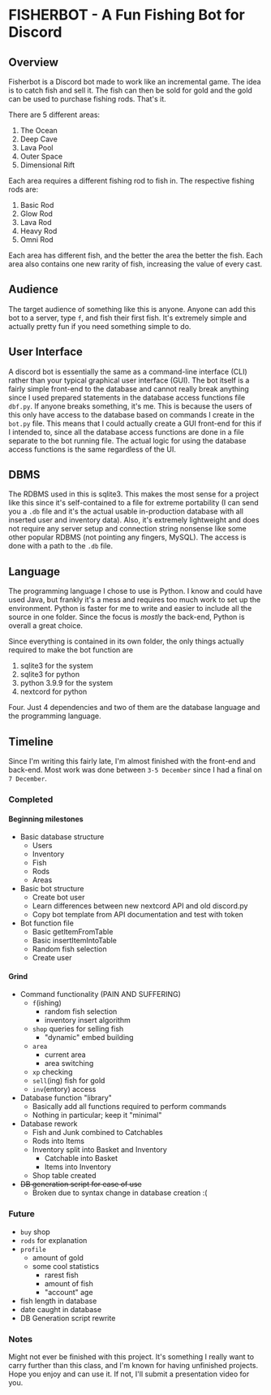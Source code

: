 # FISHERBOT - A Fun Fishing Bot for Discord
## Overview
Fisherbot is a Discord bot made to work like an incremental game. The idea is to catch fish and sell it. The fish can then be sold for gold and the gold can be used to purchase fishing rods. That's it.

There are 5 different areas:
 1. The Ocean
 2. Deep Cave
 3. Lava Pool
 4. Outer Space
 5. Dimensional Rift

Each area requires a different fishing rod to fish in.
The respective fishing rods are:
 1. Basic Rod
 2. Glow Rod
 3. Lava Rod
 4. Heavy Rod
 5. Omni Rod

Each area has different fish, and the better the area the better the fish. Each area also contains one new rarity of fish, increasing the value of every cast.

## Audience
The target audience of something like this is anyone. Anyone can add this bot to a server, type `f`, and fish their first fish. It's extremely simple and actually pretty fun if you need something simple to do.

## User Interface
A discord bot is essentially the same as a command-line interface (CLI) rather than your typical graphical user interface (GUI). The bot itself is a fairly simple front-end to the database and cannot really break anything since I used prepared statements in the database access functions file `dbf.py`. If anyone breaks something, it's me. This is because the users of this only have access to the database based on commands I create in the `bot.py` file. This means that I could actually create a GUI front-end for this if I intended to, since all the database access functions are done in a file separate to the bot running file. The actual logic for using the database access functions is the same regardless of the UI.

## DBMS
The RDBMS used in this is sqlite3. This makes the most sense for a project like this since it's self-contained to a file for extreme portability (I can send you a `.db` file and it's the actual usable in-production database with all inserted user and inventory data). Also, it's extremely lightweight and does not require any server setup and connection string nonsense like some other popular RDBMS (not pointing any fingers, MySQL). The access is done with a path to the `.db` file.

## Language
The programming language I chose to use is Python. I know and could have used Java, but frankly it's a mess and requires too much work to set up the environment. Python is faster for me to write and easier to include all the source in one folder. Since the focus is *mostly* the back-end, Python is overall a great choice.

Since everything is contained in its own folder, the only things actually required to make the bot function are
 1. sqlite3 for the system
 2. sqlite3 for python
 3. python 3.9.9 for the system
 4. nextcord for python

Four. Just 4 dependencies and two of them are the database language and the programming language.

## Timeline
Since I'm writing this fairly late, I'm almost finished with the front-end and back-end. Most work was done between `3-5 December` since I had a final on `7 December`.

### Completed
#### Beginning milestones
 * Basic database structure
   * Users
   * Inventory
   * Fish
   * Rods
   * Areas
 * Basic bot structure
   * Create bot user
   * Learn differences between new nextcord API and old discord.py
   * Copy bot template from API documentation and test with token
 * Bot function file
   * Basic getItemFromTable
   * Basic insertItemIntoTable
   * Random fish selection
   * Create user

#### Grind
 * Command functionality (PAIN AND SUFFERING)
   * `f`(ishing)
     * random fish selection
     * inventory insert algorithm
   * `shop` queries for selling fish
     * "dynamic" embed building
   * `area`
     * current area
     * area switching
   * `xp` checking
   * `sell`(ing) fish for gold
   * `inv`(entory) access
 * Database function "library"
   * Basically add all functions required to perform commands
   * Nothing in particular; keep it "minimal"
 * Database rework
   * Fish and Junk combined to Catchables
   * Rods into Items
   * Inventory split into Basket and Inventory
     * Catchable into Basket
     * Items into Inventory
   * Shop table created
 * ~~DB generation script for ease of use~~
   * Broken due to syntax change in database creation :(

### Future
 * `buy` shop
 * `rods` for explanation
 * `profile`
   * amount of gold
   * some cool statistics
     * rarest fish
     * amount of fish
     * "account" age
 * fish length in database
 * date caught in database
 * DB Generation script rewrite

### Notes
Might not ever be finished with this project. It's something I really want to carry further than this class, and I'm known for having unfinished projects. Hope you enjoy and can use it. If not, I'll submit a presentation video for you.